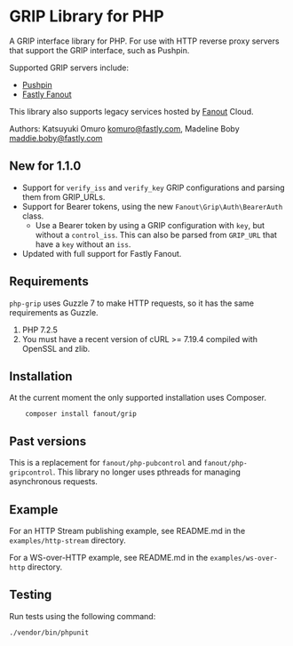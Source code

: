 # GRIP Library for PHP

A GRIP interface library for PHP.  For use with HTTP reverse proxy servers
that support the GRIP interface, such as Pushpin.

Supported GRIP servers include:

* [Pushpin](http://pushpin.org/)
* [Fastly Fanout](https://docs.fastly.com/products/fanout)

This library also supports legacy services hosted by [Fanout](https://fanout.io/) Cloud.

Authors: Katsuyuki Omuro <komuro@fastly.com>, Madeline Boby <maddie.boby@fastly.com>

## New for 1.1.0

- Support for `verify_iss` and `verify_key` GRIP configurations and parsing them from GRIP_URLs.
- Support for Bearer tokens, using the new `Fanout\Grip\Auth\BearerAuth` class.
  - Use a Bearer token by using a GRIP configuration with `key`, but without a `control_iss`. This can also be parsed
    from `GRIP_URL` that have a `key` without an `iss`.
- Updated with full support for Fastly Fanout.

## Requirements

`php-grip` uses Guzzle 7 to make HTTP requests, so it has the same requirements as
Guzzle.

1. PHP 7.2.5
2. You must have a recent version of cURL >= 7.19.4 compiled with OpenSSL and zlib.

## Installation

At the current moment the only supported installation uses Composer.

```
    composer install fanout/grip
```

## Past versions

This is a replacement for `fanout/php-pubcontrol` and `fanout/php-gripcontrol`.
This library no longer uses pthreads for managing asynchronous requests.

## Example

For an HTTP Stream publishing example,
see README.md in the `examples/http-stream` directory.

For a WS-over-HTTP example,
see README.md in the `examples/ws-over-http` directory.

## Testing

Run tests using the following command:

```
./vendor/bin/phpunit
```
